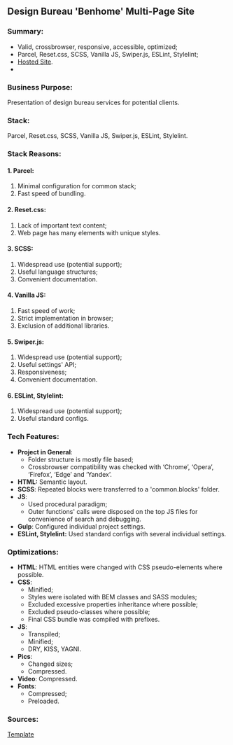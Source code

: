 ## Design Bureau 'Benhome' Multi-Page Site

### Summary:
- Valid, crossbrowser, responsive, accessible, optimized;
- Parcel, Reset.css, SCSS, Vanilla JS, Swiper.js, ESLint, Stylelint;
- [Hosted Site](https://benhome.netlify.app/).
- 
### Business Purpose:

Presentation of design bureau services for potential clients.

### Stack:

Parcel, Reset.css, SCSS, Vanilla JS, Swiper.js, ESLint, Stylelint.

### Stack Reasons:

#### 1. Parcel: </br>

1. Minimal configuration for common stack;
2. Fast speed of bundling.

#### 2. Reset.css: </br>

1.  Lack of important text content;
2.  Web page has many elements with unique styles.

#### 3. SCSS: </br>

1.  Widespread use (potential support);
2.  Useful language structures;
3.  Convenient documentation.

#### 4. Vanilla JS: </br>

1. Fast speed of work;
2. Strict implementation in browser;
3. Exclusion of additional libraries.

#### 5. Swiper.js: </br>

1. Widespread use (potential support);
2. Useful settings' API;
3. Responsiveness;
4. Convenient documentation.

#### 6. ESLint, Stylelint:</br>
1. Widespread use (potential support);
2. Useful standard configs.

### Tech Features:

-   **Project in General**:
    -   Folder structure is mostly file based;
    -  	Crossbrowser compatibility was checked with ‘Chrome’, ‘Opera’, ‘Firefox’, ‘Edge’ and ‘Yandex’.
-   **HTML:**  Semantic layout.
-   **SCSS**: Repeated blocks were transferred to a 'common.blocks' folder.
 - **JS**: 
	 - Used procedural paradigm;
	 - Outer functions' calls were disposed on the top JS files for convenience of search and debugging.
-   **Gulp**: Configured individual project settings.
-   **ESLint, Stylelint:**  Used standard configs with several individual settings.

### Optimizations:
-   **HTML**: HTML entities were changed with CSS pseudo-elements where possible.
-   **CSS**:
	- Minified;
	- Styles were isolated with BEM classes and SASS modules;
	- Excluded excessive properties inheritance where possible;
	- Excluded pseudo-classes where possible;
	- Final CSS bundle was compiled with prefixes.
- **JS**:
	- Transpiled;
	- Minified;
	- DRY, KISS, YAGNI.
- **Pics**: 
	- Changed sizes;
	- Compressed.
- **Video**: Compressed.
- **Fonts**:
	- Compressed;
	- Preloaded.

### Sources:
[Template](https://themeforest.net/item/benhome-architecture-interior-figma-template/29986547)